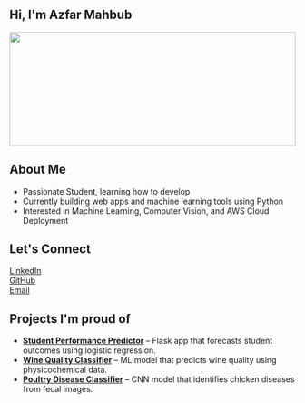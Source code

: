 ## Hi, I'm Azfar Mahbub

<img src="[https://gifer.com/en/gifs/technology)" style="width: 100%; height: 200px; object-fit: cover;" />

## About Me

- Passionate Student, learning how to develop
- Currently building web apps and machine learning tools using Python  
- Interested in Machine Learning, Computer Vision, and AWS Cloud Deployment  

## Let's Connect

[LinkedIn](https://linkedin.com/in/a3mahbub-tech)  
[GitHub](https://github.com/amahbub2006)  
[Email](mailto:mahbubazfar@gmail.com)

## Projects I'm proud of
- **[Student Performance Predictor](https://github.com/amahbub2006/Student-Performance-Prediction)** – Flask app that forecasts student outcomes using logistic regression.
- **[Wine Quality Classifier](https://github.com/amahbub2006/wine-ml)** – ML model that predicts wine quality using physicochemical data.
- **[Poultry Disease Classifier](https://github.com/amahbub2006/chicken-disease-classifications)** – CNN model that identifies chicken diseases from fecal images.
